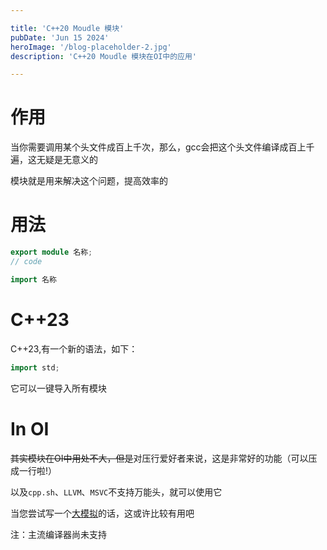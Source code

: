 ```yaml
---

title: 'C++20 Moudle 模块'
pubDate: 'Jun 15 2024'
heroImage: '/blog-placeholder-2.jpg'
description: 'C++20 Moudle 模块在OI中的应用'

---
```


 

# 作用

当你需要调用某个头文件成百上千次，那么，gcc会把这个头文件编译成百上千遍，这无疑是无意义的

模块就是用来解决这个问题，提高效率的

# 用法

```cpp
export module 名称;
// code
```

```cpp
import 名称
```

# C++23

C++23,有一个新的语法，如下：

```cpp
import std;
```

它可以一键导入所有模块

# In OI

~~其实模块在OI中用处不大，但是~~对压行爱好者来说，这是非常好的功能（可以压成一行啦!）

以及`cpp.sh`、`LLVM`、`MSVC`不支持万能头，就可以使用它

当您尝试写一个[大模拟](https://www.luogu.com.cn/problem/P2482)的话，这或许比较有用吧

注：主流编译器尚未支持
